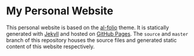 # My Personal Website

This personal website is based on the [al-folio](https://github.com/alshedivat/al-folio) theme. It is statically generated with [Jekyll](https://jekyllrb.com/) and hosted on [GitHub Pages](https://pages.github.com/). The `source` and `master` branch of this repository houses the source files and generated static content of this website respectively.
